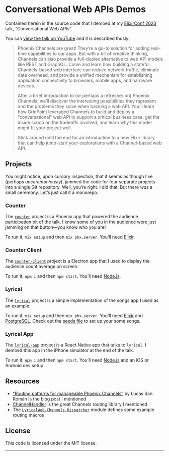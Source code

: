 # Conversational Web APIs Demos

Contained herein is the source code that I demoed at my [ElixirConf 2023] talk, “Conversational Web APIs”.

You can [view the talk on YouTube][video] and it is described thusly:

> Phoenix Channels are great! They’re a go-to solution for adding real-time capabilities to our apps. But with a bit of creative thinking, Channels can also provide a full-duplex alternative to web API models like REST and GraphQL. Come and learn how building a stateful, Channels-based web interface can reduce network traffic, eliminate data overhead, and provide a unified mechanism for establishing application connectivity to browsers, mobile apps, and hardware devices.
>
>After a brief introduction to (or perhaps a refresher on) Phoenix Channels, we’ll discover the interesting possibilities they represent and the problems they solve when backing a web API. You’ll learn how GridPoint leveraged Channels to build and deploy a “conversational” web API to support a critical business case, get the inside scoop on the tradeoffs involved, and learn why this model might fit your project well.
>
> Stick around until the end for an introduction to a new Elixir library that can help jump-start your explorations with a Channel-based web API.

## Projects

You might notice, upon cursory inspection, that it seems as though I’ve (perhaps _unceremoniously_), jammed the code for four separate projects into a single Git repository. Well, you’re right. I did that. But there _was_ a small ceremony. Let’s just call it a monorepo.

### Counter

The [`counter`](counter) project is a Phoenix app that powered the audience participation bit of the talk. I know some of you in the audience were just jamming on that button—you know who you are!

To run it, `mix setup` and then `mix phx.server`. You’ll need [Elixir].

### Counter Client

The [`counter-client`](counter-client) project is a Electron app that I used to display the audience count average on screen.

To run it, `npm i` and then `npm start`. You’ll need [Node.js].

### Lyrical

The [`lyrical`](lyrical) project is a simple implementation of the songs app I used as an example.

To run it, `mix setup` and then `mix phx.server`. You’ll need [Elixir] and [PostgreSQL]. Check out the [seeds file] to set up your some songs.


### Lyrical App

The [`lyrical-app`](lyrical-app) project is a React Native app that talks to `lyrical`. I demoed this app in the iPhone simulator at the end of the talk.

To run it, `npm i` and then `npm start`. You’ll need [Node.js] and an iOS or Android dev setup.

## Resources

- [“Routing patterns for manageable Phoenix Channels”][post] by Lucas San Román is the blog post I mentioned
- [ChannelHandler] is the great Channels routing library I mentioned
- The [`LyricalWeb.Channels.Dispatcher`][dispatcher] module defines some example routing macros

## License

This code is licensed under the MIT license.

---

[elixirconf 2023]: https://2023.elixirconf.com/
[video]: https://www.youtube.com/watch?v=ZBG9VXTycpI
[elixir]: https://elixir-lang.org/
[node.js]: https://nodejs.org/en
[postgresql]: https://www.postgresql.org/
[seeds file]: lyrical/priv/repo/seeds.exs
[post]: https://felt.com/blog/pheonix-channel-routing-patterns
[channelhandler]: https://github.com/doorgan/channel_handler
[dispatcher]: lyrical/lib/lyrical_web/channels/dispatcher.ex
